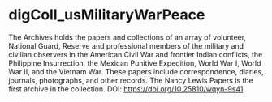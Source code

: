# digColl_usMilitaryWarPeace
The Archives holds the papers and collections of an array of volunteer, National Guard, Reserve and professional members of the military and civilian observers in the American Civil War and frontier Indian conflicts, the Philippine Insurrection, the Mexican Punitive Expedition, World War I, World War II, and the Vietnam War. These papers include correspondence, diaries, journals, photographs, and other records. The Nancy Lewis Papers is the first archive in the collection. DOI: https://doi.org/10.25810/wqyn-9s41
